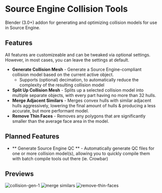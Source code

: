 # Source Engine Collision Tools
Blender (3.0+) addon for generating and optimizing collision models for use in Source Engine.

## Features
All features are customizeable and can be tweaked via optional settings. However, in most cases, you can leave the settings at default.
- **Generate Collision Mesh** - Generate a Source Engine-compliant collision model based on the current active object.
  - Supports (optional) decimation, to automatically reduce the complexity of the resulting collision model
- **Split Up Collision Mesh** - Splits up a selected collision model into multiple separate objects, with every part having no more than 32 hulls.
- **Merge Adjacent Similars** - Merges convex hulls with similar adjacent hulls aggressively, lowering the final amount of hulls & producing a less accurate, but more performant model.
- **Remove Thin Faces** - Removes any polygons that are significantly smaller than the average face area in the model.

## Planned Features ##
- ** Generate Source Engine QC ** - Automatically generate QC files for one or more collision model(s), allowing you to quickly compile them with batch compile tools out there (ie. Crowbar)

## Previews ##
![collision-gen-1](https://user-images.githubusercontent.com/88953117/212523161-07296101-d80f-4d7e-8cbe-5ccbc93425ba.gif)
![merge similars](https://user-images.githubusercontent.com/88953117/212523164-0a4c54df-5f35-42b5-9131-57e4ed92a899.png)
![remove-thin-faces](https://user-images.githubusercontent.com/88953117/212523166-9b911cbc-649d-43b5-918b-ecd9aa41acd9.gif)
